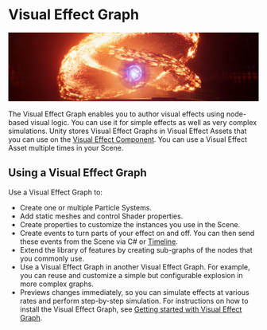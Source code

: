 # Visual Effect Graph

![A visual effect made with the Visual Effect Graph.](Images/VisualEffectGraph.png)

The Visual Effect Graph enables you to author visual effects using node-based visual logic. You can use it for simple effects as well as very complex simulations.
Unity stores Visual Effect Graphs in Visual Effect Assets that you can use on the [Visual Effect Component](VisualEffectComponent.md). You can use a Visual Effect Asset multiple times in your Scene. 

## Using a Visual Effect Graph
Use a Visual Effect Graph to:
* Create one or multiple Particle Systems.
* Add static meshes and control Shader properties.
* Create properties to customize the instances you use in the Scene.
* Create events to turn parts of your effect on and off. You can then send these events from the Scene via C# or [Timeline](https://docs.unity3d.com/Packages/com.unity.timeline@latest/index.html).
* Extend the library of features by creating sub-graphs of the nodes that you commonly use.
* Use a Visual Effect Graph in another Visual Effect Graph. For example, you can reuse and customize a simple but configurable explosion in more complex graphs.
* Previews changes immediately, so you can simulate effects at various rates and perform step-by-step simulation.
For instructions on how to install the Visual Effect Graph, see [Getting started with Visual Effect Graph](GettingStarted.md).